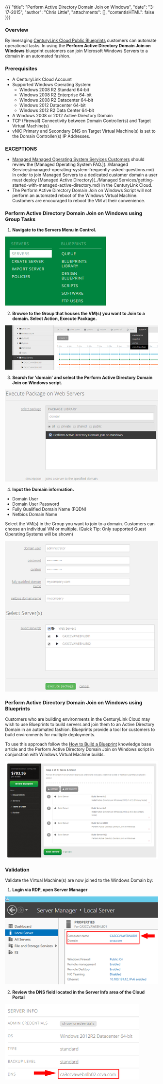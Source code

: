 {{{
  "title": "Perform Active Directory Domain Join on Windows",
  "date": "3-17-2015",
  "author": "Chris Little",
  "attachments": [],
  "contentIsHTML": false
}}}

### Overview

By leveraging [CenturyLink Cloud Public Blueprints](centurylink-cloud-public-blueprint-packages.md) customers can automate operational tasks.  In using the **Perform Active Directory Domain Join on Windows** blueprint customers can join Microsoft Windows Servers to a domain in an automated fashion.

### Prerequisites

* A CenturyLink Cloud Account
* Supported Windows Operating System:
    * Windows 2008 R2 Standard 64-bit
    * Windows 2008 R2 Enterprise 64-bit
    * Windows 2008 R2 Datacenter 64-bit
    * Windows 2012 Datacenter 64-bit
    * Windows 2012 R2 Data Center 64-bit
* A Windows 2008 or 2012 Active Directory Domain
* TCP (Firewall) Connectivity between Domain Controller(s) and Target Virtual Machine(s)
* vNIC Primary and Secondary DNS on Target Virtual Machine(s) is set to the Domain Controller(s) IP Addresses.

### EXCEPTIONS

* [Managed Managed Operating System Services Customers](http://www.ctl.io/managed-services/operating-system) should review the [Managed Operating System FAQ.](../Managed Services/managed-operating-system-frequently-asked-questions.md)  In order to join Managed Servers to a dedicated customer domain a user must deploy [Managed Active Directory](../Managed Services/getting-started-with-managed-active-directory.md) in the CenturyLink Cloud.
* The Perform Active Directory Domain Join on Windows Script will not perform an automated reboot of the Windows Virtual Machine.  Customers are encouraged to reboot the VM at their convenience.

### Perform Active Directory Domain Join on Windows using Group Tasks

1. **Navigate to the Servers Menu in Control.**

  <img src="../images/Perform_Active_Directory_Domain_Join_on_Windows_01.png">

2. **Browse to the Group that houses the VM(s) you want to Join to a domain. Select Action, Execute Package.**

  <img src="../images/Perform_Active_Directory_Domain_Join_on_Windows_02.png">

3. **Search for '<strong>domain</strong>' and select the <strong>Perform Active Directory Domain Join on Windows</strong> script.**

  <img src="../images/Perform_Active_Directory_Domain_Join_on_Windows_03.png">

4. **Input the Domain information.**

  - Domain User
  - Domain User Password
  - Fully Qualified Domain Name (FQDN)
  - Netbios Domain Name

  Select the VM(s) in the Group you want to join to a domain. Customers can choose an individual VM or multiple. (Quick Tip: Only supported Guest Operating Systems will be shown)

  <img src="../images/Perform_Active_Directory_Domain_Join_on_Windows_04.png">

### Perform Active Directory Domain Join on Windows using Blueprints

  Customers who are building environments in the CenturyLink Cloud may wish to use Blueprints to build servers and join them to an Active Directory Domain in an automated fashion. Blueprints provide a tool for customers to build environments for multiple deployments.

  To use this approach follow the [How to Build a Blueprint](how-to-build-a-blueprint.md) knowledge base article and the Perform Active Directory Domain Join on Windows script in conjunction with Windows Virtual Machine builds.

  <img src="../images/Perform_Active_Directory_Domain_Join_on_Windows_05.png">

### Validation

Validate the Virtual Machine(s) are now joined to the Windows Domain by:

1. **Login via RDP, open Server Manager**

  <img src="../images/Perform_Active_Directory_Domain_Join_on_Windows_06.png">

2.  **Review the DNS field located in the Server Info area of the Cloud Portal**

  <img src="../images/Perform_Active_Directory_Domain_Join_on_Windows_07.png">
